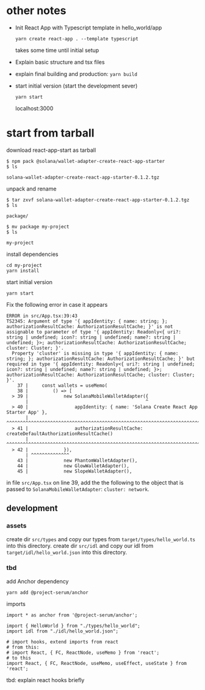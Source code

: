 # other notes

* Init React App with Typescript template in hello_world/app
    ```
    yarn create react-app . --template typescript
    ```
    takes some time until initial setup

* Explain basic structure and tsx files

* explain final building and production: `yarn build`
* start initial version (start the development sever)
    ```
    yarn start
    ```
    localhost:3000




# start from tarball
download react-app-start as tarball
```
$ npm pack @solana/wallet-adapter-create-react-app-starter
$ ls

solana-wallet-adapter-create-react-app-starter-0.1.2.tgz
```

unpack and rename
```
$ tar zxvf solana-wallet-adapter-create-react-app-starter-0.1.2.tgz 
$ ls

package/

$ mv package my-project
$ ls

my-project
```

install dependencies
```
cd my-project
yarn install
```

start initial version
```
yarn start
```

Fix the following error in case it appears
```
ERROR in src/App.tsx:39:43
TS2345: Argument of type '{ appIdentity: { name: string; }; authorizationResultCache: AuthorizationResultCache; }' is not assignable to parameter of type '{ appIdentity: Readonly<{ uri?: string | undefined; icon?: string | undefined; name?: string | undefined; }>; authorizationResultCache: AuthorizationResultCache; cluster: Cluster; }'.
  Property 'cluster' is missing in type '{ appIdentity: { name: string; }; authorizationResultCache: AuthorizationResultCache; }' but required in type '{ appIdentity: Readonly<{ uri?: string | undefined; icon?: string | undefined; name?: string | undefined; }>; authorizationResultCache: AuthorizationResultCache; cluster: Cluster; }'.
    37 |     const wallets = useMemo(
    38 |         () => [
  > 39 |             new SolanaMobileWalletAdapter({
       |                                           ^
  > 40 |                 appIdentity: { name: 'Solana Create React App Starter App' },
       | ^^^^^^^^^^^^^^^^^^^^^^^^^^^^^^^^^^^^^^^^^^^^^^^^^^^^^^^^^^^^^^^^^^^^^^^^^^^^^
  > 41 |                 authorizationResultCache: createDefaultAuthorizationResultCache()
       | ^^^^^^^^^^^^^^^^^^^^^^^^^^^^^^^^^^^^^^^^^^^^^^^^^^^^^^^^^^^^^^^^^^^^^^^^^^^^^
  > 42 |             }),
       | ^^^^^^^^^^^^^^
    43 |             new PhantomWalletAdapter(),
    44 |             new GlowWalletAdapter(),
    45 |             new SlopeWalletAdapter(),
```

in file `src/App.tsx` on line 39, add the the following to the object that is passed to `SolanaMobileWalletAdapter`: `cluster: network`.

## development
### assets
create dir `src/types` and copy our types from `target/types/hello_world.ts` into this directory.
create dir `src/idl` and copy our idl from `target/idl/hello_world.json` into this directory.

### tbd
add Anchor dependency
```
yarn add @project-serum/anchor
```

imports
```
import * as anchor from '@project-serum/anchor';
```
```
import { HelloWorld } from "./types/hello_world";
import idl from "./idl/hello_world.json";

```
```
# import hooks, extend imports from react
# from this:
# import React, { FC, ReactNode, useMemo } from 'react';
# to this
import React, { FC, ReactNode, useMemo, useEffect, useState } from 'react';
```
tbd: explain react hooks briefly

